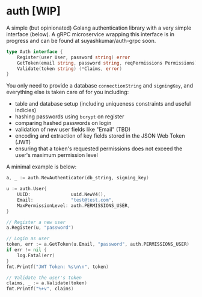 # auth [WIP]
A simple (but opinionated) Golang authentication library with a very simple interface (below). A gRPC microservice wrapping this interface is in progress and can be found at suyashkumar/auth-grpc soon.

```go
type Auth interface {
	Register(user User, password string) error
	GetToken(email string, password string, reqPermissions Permissions) (token string, err error)
	Validate(token string) (*Claims, error)
}
```

You only need to provide a database `connectionString` and `signingKey`, and everything else is taken care of for you including:
* table and database setup (including uniqueness constraints and useful indicies)
* hashing passwords using `bcrypt` on register
* comparing hashed passwords on login
* validation of new user fields like "Email" (TBD)
* encoding and extraction of key fields stored in the JSON Web Token (JWT)
* ensuring that a token's requested permissions does not exceed the user's maximum permission level

A minimal example is below:
```go
a, _ := auth.NewAuthenticator(db_string, signing_key)

u := auth.User{
	UUID:               uuid.NewV4(),
	Email:              "test@test.com",
	MaxPermissionLevel: auth.PERMISSIONS_USER,
}

// Register a new user
a.Register(u, "password")

// Login as user
token, err := a.GetToken(u.Email, "password", auth.PERMISSIONS_USER)
if err != nil {
	log.Fatal(err)
}
fmt.Printf("JWT Token: %s\n\n", token)

// Validate the user's token
claims, _ := a.Validate(token)
fmt.Printf("%+v", claims)
```

